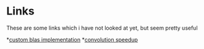 # Links
These are some links which i have not looked at yet, but seem pretty useful

*[custom blas implementation](http://apfel.mathematik.uni-ulm.de/~lehn/sghpc/gemm/index.html)
*[convolution speedup](https://towardsdatascience.com/how-are-convolutions-actually-performed-under-the-hood-226523ce7fbf)

